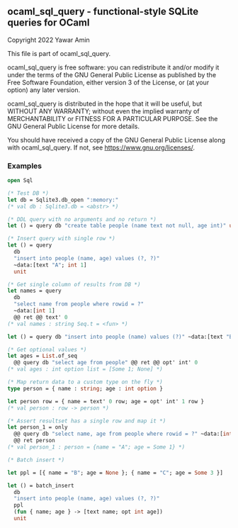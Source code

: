 ## ocaml_sql_query - functional-style SQLite queries for OCaml

Copyright 2022 Yawar Amin

This file is part of ocaml_sql_query.

ocaml_sql_query is free software: you can redistribute it and/or modify it under
the terms of the GNU General Public License as published by the Free Software
Foundation, either version 3 of the License, or (at your option) any later
version.

ocaml_sql_query is distributed in the hope that it will be useful, but WITHOUT
ANY WARRANTY; without even the implied warranty of MERCHANTABILITY or FITNESS
FOR A PARTICULAR PURPOSE. See the GNU General Public License for more details.

You should have received a copy of the GNU General Public License along with
ocaml_sql_query. If not, see <https://www.gnu.org/licenses/>.

### Examples

```ocaml
open Sql

(* Test DB *)
let db = Sqlite3.db_open ":memory:"
(* val db : Sqlite3.db = <abstr> *)

(* DDL query with no arguments and no return *)
let () = query db "create table people (name text not null, age int)" unit

(* Insert query with single row *)
let () = query
  db
  "insert into people (name, age) values (?, ?)"
  ~data:[text "A"; int 1]
  unit

(* Get single column of results from DB *)
let names = query
  db
  "select name from people where rowid = ?"
  ~data:[int 1]
  @@ ret @@ text' 0
(* val names : string Seq.t = <fun> *)

let () = query db "insert into people (name) values (?)" ~data:[text "B"] unit

(* Get optional values *)
let ages = List.of_seq
  @@ query db "select age from people" @@ ret @@ opt' int' 0
(* val ages : int option list = [Some 1; None] *)

(* Map return data to a custom type on the fly *)
type person = { name : string; age : int option }

let person row = { name = text' 0 row; age = opt' int' 1 row }
(* val person : row -> person *)

(* Assert resultset has a single row and map it *)
let person_1 = only
  @@ query db "select name, age from people where rowid = ?" ~data:[int 1]
  @@ ret person
(* val person_1 : person = {name = "A"; age = Some 1} *)

(* Batch insert *)

let ppl = [{ name = "B"; age = None }; { name = "C"; age = Some 3 }]

let () = batch_insert
  db
  "insert into people (name, age) values (?, ?)"
  ppl
  (fun { name; age } -> [text name; opt int age])
  unit
```
